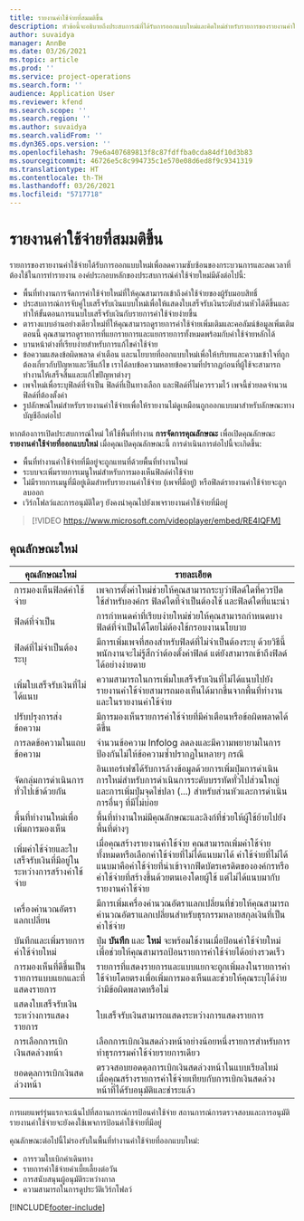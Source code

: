 ```yaml
---
title: รายงานค่าใช้จ่ายที่สมมติขึ้น
description: หัวข้อนี้จะอธิบายถึงประสบการณ์ที่ได้รับการออกแบบใหม่และคิดใหม่สำหรับรายการของรายงานค่าใช้จ่าย
author: suvaidya
manager: AnnBe
ms.date: 03/26/2021
ms.topic: article
ms.prod: ''
ms.service: project-operations
ms.search.form: ''
audience: Application User
ms.reviewer: kfend
ms.search.scope: ''
ms.search.region: ''
ms.author: suvaidya
ms.search.validFrom: ''
ms.dyn365.ops.version: ''
ms.openlocfilehash: 79e6a407689813f8c87fdffba0cda84df10d3b83
ms.sourcegitcommit: 46726e5c8c994735c1e570e08d6ed8f9c9341319
ms.translationtype: HT
ms.contentlocale: th-TH
ms.lasthandoff: 03/26/2021
ms.locfileid: "5717718"
---
```

# <a name="expense-reports-reimagined"></a>รายงานค่าใช้จ่ายที่สมมติขึ้น

รายการของรายงานค่าใช้จ่ายได้รับการออกแบบใหม่เพื่อลดความซับซ้อนของกระบวนการและลดเวลาที่ต้องใช้ในการทำรายงาน องค์ประกอบหลักของประสบการณ์ค่าใช้จ่ายใหม่มีดังต่อไปนี้:

- พื้นที่ทำงานการจัดการค่าใช้จ่ายใหม่ที่ให้คุณสามารถเข้าถึงค่าใช้จ่ายของผู้รับมอบสิทธิ์
- ประสบการณ์การจับคู่ใบเสร็จรับเงินแบบใหม่เพื่อให้แสดงใบเสร็จรับเงินระดับส่วนหัวได้ดีขึ้นและทำให้ขั้นตอนการแนบใบเสร็จรับเงินกับรายการค่าใช้จ่ายง่ายขึ้น
- ตารางแบบอ่านอย่างเดียวใหม่ที่ให้คุณสามารถดูรายการค่าใช้จ่ายเพิ่มเติมและคอลัมน์ข้อมูลเพิ่มเติม ตอนนี้ คุณสามารถดูรายการที่แยกรายการและแยกรายการทั้งหมดพร้อมกับค่าใช้จ่ายหลักได้
- บานหน้าต่างที่เรียบง่ายสำหรับการแก้ไขค่าใช้จ่าย
- ข้อความแสดงข้อผิดพลาด คำเตือน และนโยบายที่ออกแบบใหม่เพื่อให้บริบทและความเข้าใจที่ถูกต้องเกี่ยวกับปัญหาและวิธีแก้ไข เราได้ลบข้อความหลายข้อความที่ปรากฏก่อนที่ผู้ใช้จะสามารถทำงานให้เสร็จสิ้นและแก้ไขปัญหาต่างๆ
- เพจใหม่เพื่อระบุฟิลด์ที่จำเป็น ฟิลด์ที่เป็นทางเลือก และฟิลด์ที่ไม่ควรรวมไว้ เพจนี้ช่วยลดจำนวนฟิลด์ที่ต้องตั้งค่า
- รูปลักษณ์ใหม่สำหรับรายงานค่าใช้จ่ายเพื่อให้รายงานไม่ดูเหมือนถูกออกแบบมาสำหรับลักษณะทางบัญชีอีกต่อไป

หากต้องการเปิดประสบการณ์ใหม่ ให้ใช้พื้นที่ทำงาน **การจัดการคุณลักษณะ** เพื่อเปิดคุณลักษณะ **รายงานค่าใช้จ่ายที่ออกแบบใหม่** เมื่อคุณเปิดคุณลักษณะนี้ การดำเนินการต่อไปนี้จะเกิดขึ้น:

- พื้นที่ทำงานค่าใช้จ่ายที่มีอยู่จะถูกแทนที่ด้วยพื้นที่ทำงานใหม่
- ระบบจะเพิ่มรายการเมนูใหม่สำหรับการมองเห็นฟิลด์ค่าใช้จ่าย
- ไม่มีรายการเมนูที่มีอยู่เดิมสำหรับรายงานค่าใช้จ่าย (เพจที่มีอยู่) หรือฟิลด์รายงานค่าใช้จ่ายจะถูกลบออก
- เวิร์กโฟลว์และการอนุมัติใดๆ ยังคงนำคุณไปยังเพจรายงานค่าใช้จ่ายที่มีอยู่

> [!VIDEO https://www.microsoft.com/videoplayer/embed/RE4IQFM]

## <a name="new-features"></a>คุณลักษณะใหม่

| คุณลักษณะใหม่ | รายละเอียด |
|---|----|
| การมองเห็นฟิลด์ค่าใช้จ่าย | เพจการตั้งค่าใหม่ช่วยให้คุณสามารถระบุว่าฟิลด์ใดที่ควรปิดใช้สำหรับองค์กร ฟิลด์ใดที่จำเป็นต้องใช้ และฟิลด์ใดที่แนะนำ |
| ฟิลด์ที่จำเป็น | การกำหนดค่าที่เรียบง่ายใหม่ช่วยให้คุณสามารถกำหนดบางฟิลด์ที่จำเป็นได้โดยไม่ต้องใช้กรอบงานนโยบาย |
| ฟิลด์ที่ไม่จำเป็นต้องระบุ | มีการเพิ่มเพจที่สองสำหรับฟิลด์ที่ไม่จำเป็นต้องระบุ ด้วยวิธีนี้ พนักงานจะไม่รู้สึกว่าต้องตั้งค่าฟิลด์ แต่ยังสามารถเข้าถึงฟิลด์ได้อย่างง่ายดาย |
| เพิ่มใบเสร็จรับเงินที่ไม่ได้แนบ | ความสามารถในการเพิ่มใบเสร็จรับเงินที่ไม่ได้แนบไปยังรายงานค่าใช้จ่ายสามารถมองเห็นได้มากขึ้นจากพื้นที่ทำงานและในรายงานค่าใช้จ่าย |
| ปรับปรุงการส่งข้อความ | มีการมองเห็นรายการค่าใช้จ่ายที่มีคำเตือนหรือข้อผิดพลาดได้ดีขึ้น |
| การลดข้อความในแถบข้อความ| จำนวนข้อความ Infolog ลดลงและมีความพยายามในการป้องกันไม่ให้ข้อความซ้ำปรากฏในหลายๆ กรณี |
| จัดกลุ่มการดำเนินการทั่วไปเข้าด้วยกัน | อินเทอร์เฟซได้รับการล้างข้อมูลด้วยการเพิ่มปุ่มการดำเนินการใหม่สำหรับการดำเนินการระดับบรรทัดทั่วไปส่วนใหญ่และการเพิ่มปุ่มจุดไข่ปลา (...) สำหรับส่วนหัวและการดำเนินการอื่นๆ ที่มีไม่บ่อย |
| พื้นที่ทำงานใหม่เพื่อเพิ่มการมองเห็น | พื้นที่ทำงานใหม่มีคุณลักษณะและลิงก์ที่ช่วยให้ผู้ใช้ย้ายไปยังพื้นที่ต่างๆ |
| เพิ่มค่าใช้จ่ายและใบเสร็จรับเงินที่มีอยู่ในระหว่างการสร้างค่าใช้จ่าย | เมื่อคุณสร้างรายงานค่าใช้จ่าย คุณสามารถเพิ่มค่าใช้จ่ายทั้งหมดหรือเลือกค่าใช้จ่ายที่ไม่ได้แนบมาได้ ค่าใช้จ่ายที่ไม่ได้แนบมาคือค่าใช้จ่ายที่นำเข้าจากฟีดบัตรเครดิตขององค์กรหรือค่าใช้จ่ายที่สร้างขึ้นด้วยตนเองโดยผู้ใช้ แต่ไม่ได้แนบมากับรายงานค่าใช้จ่าย|
| เครื่องคำนวณอัตราแลกเปลี่ยน | มีการเพิ่มเครื่องคำนวณอัตราแลกเปลี่ยนที่ช่วยให้คุณสามารถคำนวณอัตราแลกเปลี่ยนสำหรับธุรกรรมหลายสกุลเงินที่เป็นค่าใช้จ่าย |
| บันทึกและเพิ่มรายการค่าใช้จ่ายใหม่ | ปุ่ม **บันทึก** และ **ใหม่** จะพร้อมใช้งานเมื่อป้อนค่าใช้จ่ายใหม่ เพื่อช่วยให้คุณสามารถป้อนรายการค่าใช้จ่ายได้อย่างรวดเร็ว |
| การมองเห็นที่ดีขึ้นเป็นรายการแบบแยกและที่แสดงรายการ | รายการที่แสดงรายการและแบบแยกจะถูกเพิ่มลงในรายการค่าใช้จ่ายโดยตรงเพื่อเพิ่มการมองเห็นและช่วยให้คุณระบุได้ง่ายว่ามีข้อผิดพลาดหรือไม่ |
| แสดงใบเสร็จรับเงินระหว่างการแสดงรายการ | ใบเสร็จรับเงินสามารถแสดงระหว่างการแสดงรายการ |
| การเลือกการเบิกเงินสดล่วงหน้า | เลือกการเบิกเงินสดล่วงหน้าอย่างน้อยหนึ่งรายการสำหรับการทำธุรกรรมค่าใช้จ่ายรายการเดียว |
| ยอดดุลการเบิกเงินสดล่วงหน้า | ตรวจสอบยอดดุลการเบิกเงินสดล่วงหน้าในแบบเรียลไทม์เมื่อคุณสร้างรายการค่าใช้จ่ายเทียบกับการเบิกเงินสดล่วงหน้าที่ได้รับอนุมัติและชำระแล้ว |

การเผยแพร่รุ่นแรกจะเน้นไปที่สถานการณ์การป้อนค่าใช้จ่าย สถานการณ์การตรวจสอบและการอนุมัติรายงานค่าใช้จ่ายจะยังคงใช้เพจการป้อนค่าใช้จ่ายที่มีอยู่

คุณลักษณะต่อไปนี้ไม่รองรับในพื้นที่ทำงานค่าใช้จ่ายที่ออกแบบใหม่:

- การรวมใบเบิกค่าเดินทาง
- รายการค่าใช้จ่ายค่าเบี้ยเลี้ยงต่อวัน
- การสนับสนุนผู้อนุมัติระหว่างกาล
- ความสามารถในการดูประวัติเวิร์กโฟลว์


[!INCLUDE[footer-include](../includes/footer-banner.md)]

